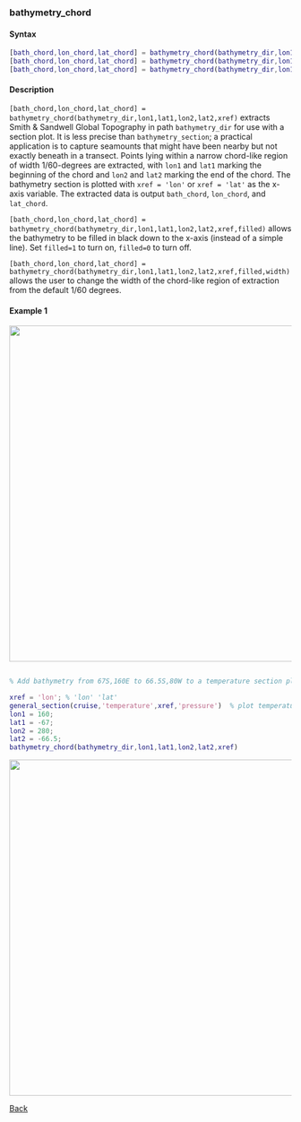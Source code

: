### bathymetry_chord

#### Syntax

```Matlab
[bath_chord,lon_chord,lat_chord] = bathymetry_chord(bathymetry_dir,lon1,lat1,lon2,lat2,xref)
[bath_chord,lon_chord,lat_chord] = bathymetry_chord(bathymetry_dir,lon1,lat1,lon2,lat2,xref,filled)
[bath_chord,lon_chord,lat_chord] = bathymetry_chord(bathymetry_dir,lon1,lat1,lon2,lat2,xref,filled,width)
```
#### Description

``[bath_chord,lon_chord,lat_chord] = bathymetry_chord(bathymetry_dir,lon1,lat1,lon2,lat2,xref)`` extracts Smith & Sandwell Global Topography in path ``bathymetry_dir`` for use with a section plot. It is less precise than ``bathymetry_section``; a practical application is to capture seamounts that might have been nearby but not exactly beneath in a transect. Points lying within a narrow chord-like region of width 1/60-degrees are extracted, with ``lon1`` and ``lat1`` marking the beginning of the chord and ``lon2`` and ``lat2`` marking the end of the chord. The bathymetry section is plotted with ``xref = 'lon'`` or ``xref = 'lat'`` as the x-axis variable. The extracted data is output ``bath_chord``, ``lon_chord``, and ``lat_chord``. 

``[bath_chord,lon_chord,lat_chord] = bathymetry_chord(bathymetry_dir,lon1,lat1,lon2,lat2,xref,filled)`` allows the bathymetry to be filled in black down to the x-axis (instead of a simple line). Set ``filled=1`` to turn on, ``filled=0`` to turn off.

``[bath_chord,lon_chord,lat_chord] = bathymetry_chord(bathymetry_dir,lon1,lat1,lon2,lat2,xref,filled,width)`` allows the user to change the width of the chord-like region of extraction from the default 1/60 degrees.


#### Example 1

<img src="https://user-images.githubusercontent.com/24570061/88437360-53264800-cdd4-11ea-8b5a-c01cb973768e.png" width="600">

```Matlab

% Add bathymetry from 67S,160E to 66.5S,80W to a temperature section plot:

xref = 'lon'; % 'lon' 'lat'
general_section(cruise,'temperature',xref,'pressure')  % plot temperature section
lon1 = 160;
lat1 = -67;
lon2 = 280; 
lat2 = -66.5;
bathymetry_chord(bathymetry_dir,lon1,lat1,lon2,lat2,xref)

```
<img src="https://user-images.githubusercontent.com/24570061/88437270-2114e600-cdd4-11ea-9ace-0fb0898cf7fc.png" width="600">

[Back](https://github.com/lnferris/ocean_data_tools#building-uniform-structs-from-data-sources-1)

